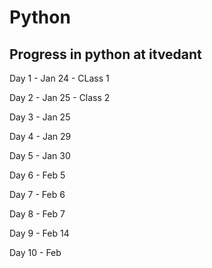 # Python

## Progress in python at itvedant

Day 1 - Jan 24 - CLass 1

Day 2 - Jan 25 - Class 2

Day 3 - Jan 25

Day 4 - Jan 29

Day 5 - Jan 30

Day 6 - Feb 5

Day 7 - Feb 6

Day 8 - Feb 7

Day 9 - Feb 14

Day 10 - Feb